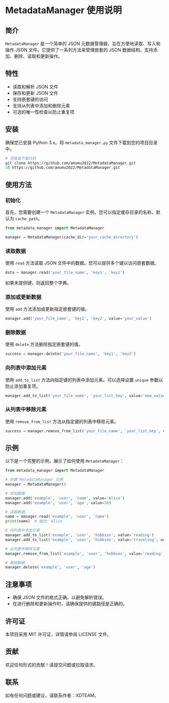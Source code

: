 # MetadataManager 使用说明

## 简介

`MetadataManager` 是一个简单的 JSON 元数据管理器，旨在方便地读取、写入和操作 JSON 文件。它提供了一系列方法来管理嵌套的 JSON 数据结构，支持添加、删除、读取和更新操作。

## 特性

- 读取和解析 JSON 文件
- 保存和更新 JSON 文件
- 支持嵌套键的访问
- 支持从列表中添加和删除元素
- 可选的唯一性检查以防止重复项

## 安装

确保您已安装 Python 3.x。将 `metadata_manager.py` 文件下载到您的项目目录中。

```bash
# 克隆或下载代码
git clone https://github.com/amumu2022/MetadataManager.git
cd https://github.com/amumu2022/MetadataManager.git
```

## 使用方法

### 初始化

首先，您需要创建一个 `MetadataManager` 实例。您可以指定缓存目录的名称，默认为 `cache_path`。

```python
from metadata_manager import MetadataManager

manager = MetadataManager(cache_dir='your_cache_directory')
```

### 读取数据

使用 `read` 方法读取 JSON 文件中的数据。您可以提供多个键以访问嵌套数据。

```python
data = manager.read('your_file_name', 'key1', 'key2')
```

如果未提供键，则返回整个字典。

### 添加或更新数据

使用 `add` 方法添加或更新指定嵌套键的值。

```python
manager.add('your_file_name', 'key1', 'key2', value='your_value')
```

### 删除数据

使用 `delete` 方法删除指定嵌套键的值。

```python
success = manager.delete('your_file_name', 'key1', 'key2')
```

### 向列表中添加元素

使用 `add_to_list` 方法向指定键的列表中添加元素。可以选择设置 `unique` 参数以防止添加重复项。

```python
manager.add_to_list('your_file_name', 'your_list_key', value='new_value', unique=True)
```

### 从列表中移除元素

使用 `remove_from_list` 方法从指定键的列表中移除元素。

```python
success = manager.remove_from_list('your_file_name', 'your_list_key', value='value_to_remove')
```

## 示例

以下是一个完整的示例，展示了如何使用 `MetadataManager`：

```python
from metadata_manager import MetadataManager

# 创建 MetadataManager 实例
manager = MetadataManager()

# 添加数据
manager.add('example', 'user', 'name', value='Alice')
manager.add('example', 'user', 'age', value=30)

# 读取数据
name = manager.read('example', 'user', 'name')
print(name)  # 输出: Alice

# 向列表中添加元素
manager.add_to_list('example', 'user', 'hobbies', value='reading')
manager.add_to_list('example', 'user', 'hobbies', value='traveling', unique=True)

# 从列表中移除元素
manager.remove_from_list('example', 'user', 'hobbies', value='reading')

# 删除数据
manager.delete('example', 'user', 'age')
```

## 注意事项

- 确保 JSON 文件的格式正确，以避免解析错误。
- 在进行删除和更新操作时，请确保提供的键路径是正确的。

## 许可证

本项目采用 MIT 许可证，详情请参阅 LICENSE 文件。

## 贡献

欢迎任何形式的贡献！请提交问题或拉取请求。

## 联系

如有任何问题或建议，请联系作者：XDTEAM。

